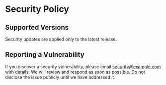 # Security Policy

## Supported Versions

Security updates are applied only to the latest release.

## Reporting a Vulnerability

If you discover a security vulnerability, please email security@example.com with details.
We will review and respond as soon as possible. Do not disclose the issue publicly until
we have addressed it.
